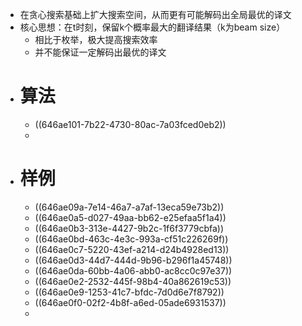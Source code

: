 - 在贪心搜索基础上扩大搜索空间，从而更有可能解码出全局最优的译文
- 核心思想：在t时刻，保留k个概率最大的翻译结果（k为beam size）
	- 相比于枚举，极大提高搜索效率
	- 并不能保证一定解码出最优的译文
- # 算法
	- ((646ae101-7b22-4730-80ac-7a03fced0eb2))
	-
- # 样例
	- ((646ae09a-7e14-46a7-a7af-13eca59e73b2))
	- ((646ae0a5-d027-49aa-bb62-e25efaa5f1a4))
	- ((646ae0b3-313e-4427-9b2c-1f6f3779cbfa))
	- ((646ae0bd-463c-4e3c-993a-cf51c226269f))
	- ((646ae0c7-5220-43ef-a214-d24b4928ed13))
	- ((646ae0d3-44d7-444d-9b96-b296f1a45748))
	- ((646ae0da-60bb-4a06-abb0-ac8cc0c97e37))
	- ((646ae0e2-2532-445f-98b4-40a862619c53))
	- ((646ae0e9-1253-41c7-bfdc-7d0d6e7f8792))
	- ((646ae0f0-02f2-4b8f-a6ed-05ade6931537))
	-